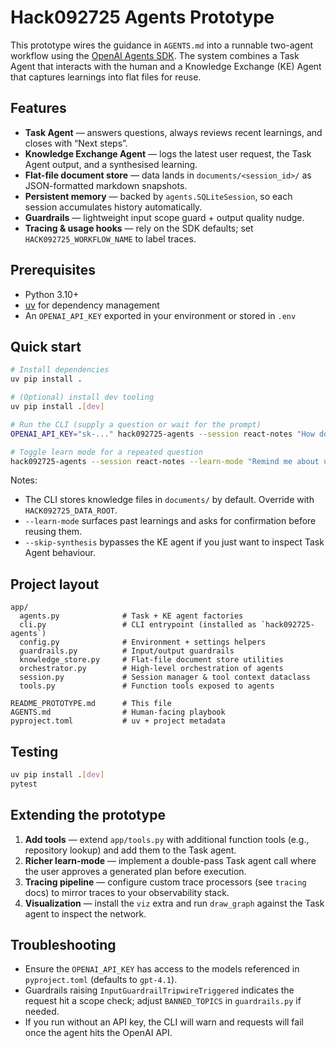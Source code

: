 # Hack092725 Agents Prototype

This prototype wires the guidance in `AGENTS.md` into a runnable two-agent workflow using the [OpenAI Agents SDK](https://openai.github.io/openai-agents-python/). The system combines a Task Agent that interacts with the human and a Knowledge Exchange (KE) Agent that captures learnings into flat files for reuse.

## Features
- **Task Agent** — answers questions, always reviews recent learnings, and closes with “Next steps”.
- **Knowledge Exchange Agent** — logs the latest user request, the Task Agent output, and a synthesised learning.
- **Flat-file document store** — data lands in `documents/<session_id>/` as JSON-formatted markdown snapshots.
- **Persistent memory** — backed by `agents.SQLiteSession`, so each session accumulates history automatically.
- **Guardrails** — lightweight input scope guard + output quality nudge.
- **Tracing & usage hooks** — rely on the SDK defaults; set `HACK092725_WORKFLOW_NAME` to label traces.

## Prerequisites
- Python 3.10+
- [uv](https://docs.astral.sh/uv/getting-started/installation/) for dependency management
- An `OPENAI_API_KEY` exported in your environment or stored in `.env`

## Quick start
```bash
# Install dependencies
uv pip install .

# (Optional) install dev tooling
uv pip install .[dev]

# Run the CLI (supply a question or wait for the prompt)
OPENAI_API_KEY="sk-..." hack092725-agents --session react-notes "How do I use useEffect for cleanup?"

# Toggle learn mode for a repeated question
hack092725-agents --session react-notes --learn-mode "Remind me about useEffect cleanup patterns"
```

Notes:
- The CLI stores knowledge files in `documents/` by default. Override with `HACK092725_DATA_ROOT`.
- `--learn-mode` surfaces past learnings and asks for confirmation before reusing them.
- `--skip-synthesis` bypasses the KE agent if you just want to inspect Task Agent behaviour.

## Project layout
```
app/
  agents.py              # Task + KE agent factories
  cli.py                 # CLI entrypoint (installed as `hack092725-agents`)
  config.py              # Environment + settings helpers
  guardrails.py          # Input/output guardrails
  knowledge_store.py     # Flat-file document store utilities
  orchestrator.py        # High-level orchestration of agents
  session.py             # Session manager & tool context dataclass
  tools.py               # Function tools exposed to agents

README_PROTOTYPE.md      # This file
AGENTS.md                # Human-facing playbook
pyproject.toml           # uv + project metadata
```

## Testing
```bash
uv pip install .[dev]
pytest
```

## Extending the prototype
1. **Add tools** — extend `app/tools.py` with additional function tools (e.g., repository lookup) and add them to the Task agent.
2. **Richer learn-mode** — implement a double-pass Task agent call where the user approves a generated plan before execution.
3. **Tracing pipeline** — configure custom trace processors (see `tracing` docs) to mirror traces to your observability stack.
4. **Visualization** — install the `viz` extra and run `draw_graph` against the Task agent to inspect the network.

## Troubleshooting
- Ensure the `OPENAI_API_KEY` has access to the models referenced in `pyproject.toml` (defaults to `gpt-4.1`).
- Guardrails raising `InputGuardrailTripwireTriggered` indicates the request hit a scope check; adjust `BANNED_TOPICS` in `guardrails.py` if needed.
- If you run without an API key, the CLI will warn and requests will fail once the agent hits the OpenAI API.
